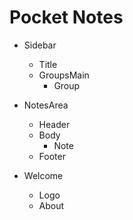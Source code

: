 # Pocket Notes
  - Sidebar
    - Title
    - GroupsMain
      - Group

 - NotesArea
   - Header
   - Body
     - Note
   - Footer
 
 - Welcome
   - Logo
   - About
 
